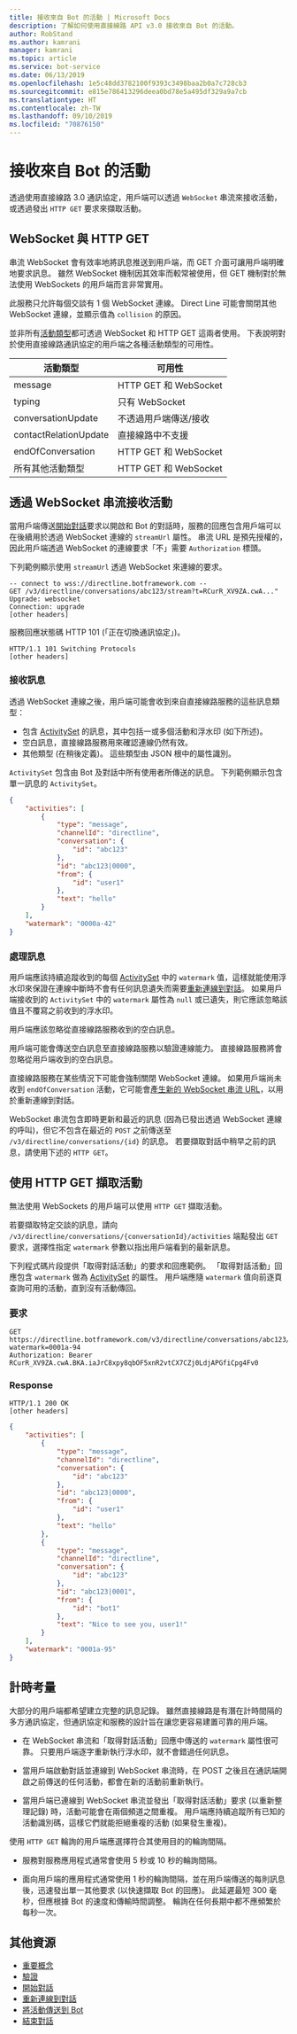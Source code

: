 ```yaml
---
title: 接收來自 Bot 的活動 | Microsoft Docs
description: 了解如何使用直接線路 API v3.0 接收來自 Bot 的活動。
author: RobStand
ms.author: kamrani
manager: kamrani
ms.topic: article
ms.service: bot-service
ms.date: 06/13/2019
ms.openlocfilehash: 1e5c48dd3782100f9393c3498baa2b0a7c728cb3
ms.sourcegitcommit: e815e786413296deea0bd78e5a495df329a9a7cb
ms.translationtype: HT
ms.contentlocale: zh-TW
ms.lasthandoff: 09/10/2019
ms.locfileid: "70876150"
---
```

# <a name="receive-activities-from-the-bot"></a>接收來自 Bot 的活動

透過使用直接線路 3.0 通訊協定，用戶端可以透過 `WebSocket` 串流來接收活動，或透過發出 `HTTP GET` 要求來擷取活動。

## <a name="websocket-vs-http-get"></a>WebSocket 與 HTTP GET

串流 WebSocket 會有效率地將訊息推送到用戶端，而 GET 介面可讓用戶端明確地要求訊息。 雖然 WebSocket 機制因其效率而較常被使用，但 GET 機制對於無法使用 WebSockets 的用戶端而言非常實用。

此服務只允許每個交談有 1 個 WebSocket 連線。 Direct Line 可能會關閉其他 WebSocket 連線，並顯示值為 `collision` 的原因。

並非所有[活動類型](https://aka.ms/botSpecs-activitySchema)都可透過 WebSocket 和 HTTP GET 這兩者使用。 下表說明對於使用直接線路通訊協定的用戶端之各種活動類型的可用性。

| 活動類型 | 可用性 | 
|----|----|
| message | HTTP GET 和 WebSocket |
| typing | 只有 WebSocket |
| conversationUpdate | 不透過用戶端傳送/接收 |
| contactRelationUpdate | 直接線路中不支援 |
| endOfConversation | HTTP GET 和 WebSocket |
| 所有其他活動類型 | HTTP GET 和 WebSocket |

## <a id="connect-via-websocket"></a> 透過 WebSocket 串流接收活動

當用戶端傳送[開始對話](bot-framework-rest-direct-line-3-0-start-conversation.md)要求以開啟和 Bot 的對話時，服務的回應包含用戶端可以在後續用於透過 WebSocket 連線的 `streamUrl` 屬性。 串流 URL 是預先授權的，因此用戶端透過 WebSocket 的連線要求「不」需要 `Authorization` 標頭。

下列範例顯示使用 `streamUrl` 透過 WebSocket 來連線的要求。

```http
-- connect to wss://directline.botframework.com --
GET /v3/directline/conversations/abc123/stream?t=RCurR_XV9ZA.cwA..."
Upgrade: websocket
Connection: upgrade
[other headers]
```

服務回應狀態碼 HTTP 101 (「正在切換通訊協定」)。

```http
HTTP/1.1 101 Switching Protocols
[other headers]
```

### <a name="receive-messages"></a>接收訊息

透過 WebSocket 連線之後，用戶端可能會收到來自直接線路服務的這些訊息類型：

- 包含 [ActivitySet](bot-framework-rest-direct-line-3-0-api-reference.md#activityset-object) 的訊息，其中包括一或多個活動和浮水印 (如下所述)。
- 空白訊息，直接線路服務用來確認連線仍然有效。
- 其他類型 (在稍後定義)。 這些類型由 JSON 根中的屬性識別。

`ActivitySet` 包含由 Bot 及對話中所有使用者所傳送的訊息。 下列範例顯示包含單一訊息的 `ActivitySet`。

```json
{
    "activities": [
        {
            "type": "message",
            "channelId": "directline",
            "conversation": {
                "id": "abc123"
            },
            "id": "abc123|0000",
            "from": {
                "id": "user1"
            },
            "text": "hello"
        }
    ],
    "watermark": "0000a-42"
}
```

### <a name="process-messages"></a>處理訊息

用戶端應該持續追蹤收到的每個 [ActivitySet](bot-framework-rest-direct-line-3-0-api-reference.md#activityset-object) 中的 `watermark` 值，這樣就能使用浮水印來保證在連線中斷時不會有任何訊息遺失而需要[重新連線到對話](bot-framework-rest-direct-line-3-0-reconnect-to-conversation.md)。 如果用戶端接收到的 `ActivitySet` 中的 `watermark` 屬性為 `null` 或已遺失，則它應該忽略該值且不覆寫之前收到的浮水印。

用戶端應該忽略從直接線路服務收到的空白訊息。

用戶端可能會傳送空白訊息至直接線路服務以驗證連線能力。 直接線路服務將會忽略從用戶端收到的空白訊息。

直接線路服務在某些情況下可能會強制關閉 WebSocket 連線。 如果用戶端尚未收到 `endOfConversation` 活動，它可能會[產生新的 WebSocket 串流 URL](bot-framework-rest-direct-line-3-0-reconnect-to-conversation.md)，以用於重新連線到對話。 

WebSocket 串流包含即時更新和最近的訊息 (因為已發出透過 WebSocket 連線的呼叫)，但它不包含在最近的 `POST` 之前傳送至 `/v3/directline/conversations/{id}` 的訊息。 若要擷取對話中稍早之前的訊息，請使用下述的 `HTTP GET`。

## <a id="http-get"></a> 使用 HTTP GET 擷取活動

無法使用 WebSockets 的用戶端可以使用 `HTTP GET` 擷取活動。

若要擷取特定交談的訊息，請向 `/v3/directline/conversations/{conversationId}/activities` 端點發出 `GET` 要求，選擇性指定 `watermark` 參數以指出用戶端看到的最新訊息。 

下列程式碼片段提供「取得對話活動」的要求和回應範例。 「取得對話活動」回應包含 `watermark` 做為 [ActivitySet](bot-framework-rest-direct-line-3-0-api-reference.md#activityset-object) 的屬性。 用戶端應隨 `watermark` 值向前逐頁查詢可用的活動，直到沒有活動傳回。

### <a name="request"></a>要求

```http
GET https://directline.botframework.com/v3/directline/conversations/abc123/activities?watermark=0001a-94
Authorization: Bearer RCurR_XV9ZA.cwA.BKA.iaJrC8xpy8qbOF5xnR2vtCX7CZj0LdjAPGfiCpg4Fv0
```

### <a name="response"></a>Response

```http
HTTP/1.1 200 OK
[other headers]
```

```json
{
    "activities": [
        {
            "type": "message",
            "channelId": "directline",
            "conversation": {
                "id": "abc123"
            },
            "id": "abc123|0000",
            "from": {
                "id": "user1"
            },
            "text": "hello"
        }, 
        {
            "type": "message",
            "channelId": "directline",
            "conversation": {
                "id": "abc123"
            },
            "id": "abc123|0001",
            "from": {
                "id": "bot1"
            },
            "text": "Nice to see you, user1!"
        }
    ],
    "watermark": "0001a-95"
}
```

## <a name="timing-considerations"></a>計時考量

大部分的用戶端都希望建立完整的訊息記錄。 雖然直接線路是有潛在計時間隔的多方通訊協定，但通訊協定和服務的設計旨在讓您更容易建置可靠的用戶端。

- 在 WebSocket 串流和「取得對話活動」回應中傳送的 `watermark` 屬性很可靠。 只要用戶端逐字重新執行浮水印，就不會錯過任何訊息。

- 當用戶端啟動對話並連線到 WebSocket 串流時，在 POST 之後且在通訊端開啟之前傳送的任何活動，都會在新的活動前重新執行。

- 當用戶端已連線到 WebSocket 串流並發出「取得對話活動」要求 (以重新整理記錄) 時，活動可能會在兩個頻道之間重複。 用戶端應持續追蹤所有已知的活動識別碼，這樣它們就能拒絕重複的活動 (如果發生重複)。

使用 `HTTP GET` 輪詢的用戶端應選擇符合其使用目的的輪詢間隔。

- 服務對服務應用程式通常會使用 5 秒或 10 秒的輪詢間隔。

- 面向用戶端的應用程式通常使用 1 秒的輪詢間隔，並在用戶端傳送的每則訊息後，迅速發出單一其他要求 (以快速擷取 Bot 的回應)。 此延遲最短 300 毫秒，但應根據 Bot 的速度和傳輸時間調整。 輪詢在任何長期中都不應頻繁於每秒一次。

## <a name="additional-resources"></a>其他資源

- [重要概念](bot-framework-rest-direct-line-3-0-concepts.md)
- [驗證](bot-framework-rest-direct-line-3-0-authentication.md)
- [開始對話](bot-framework-rest-direct-line-3-0-start-conversation.md)
- [重新連線到對話](bot-framework-rest-direct-line-3-0-reconnect-to-conversation.md)
- [將活動傳送到 Bot](bot-framework-rest-direct-line-3-0-send-activity.md)
- [結束對話](bot-framework-rest-direct-line-3-0-end-conversation.md)
